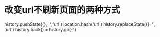 # 改变url不刷新页面的两种方式
history.pushState({}, '', 'url')
location.hash('url')
history.replaceState({}, '', 'url')
history.back() = history.go(-1)